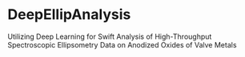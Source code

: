 # DeepEllipAnalysis
Utilizing Deep Learning for Swift Analysis of High-Throughput Spectroscopic Ellipsometry Data on Anodized Oxides of Valve Metals
